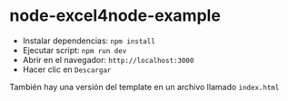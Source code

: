 # node-excel4node-example

- Instalar dependencias: `npm install`
- Ejecutar script: `npm run dev`
- Abrir en el navegador: `http://localhost:3000`
- Hacer clic en `Descargar`

También hay una versión del template en un archivo llamado `index.html`
